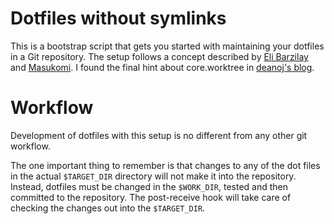 Dotfiles without symlinks
=========================
This is a bootstrap script that gets you started with maintaining your dotfiles in a Git repository. The setup follows a concept described by [Eli Barzilay](http://www.xxeo.com/archives/2010/02/16/dotfiles-in-git-finally-did-it.html#comment-126903) and [Masukomi](http://weblog.masukomi.org/2011/12/19/serving-octopress-from-a-self-hosted-git-repository/). I found the final hint about core.worktree in [deanoj's blog](http://www.deanoj.co.uk/programming/git/using-git-and-a-post-receive-hook-script-for-auto-deployment/).

Workflow
========
Development of dotfiles with this setup is no different from any other git workflow.

The one important thing to remember is that changes to any of the dot files in the actual `$TARGET_DIR` directory will not make it into the repository. Instead, dotfiles must be changed in the `$WORK_DIR`, tested and then committed to the repository. The post-receive hook will take care of checking the changes out into the `$TARGET_DIR`.
